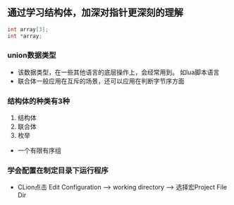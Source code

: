 ## 通过学习结构体，加深对指针更深刻的理解

```c
int array[3];
int *array;
```

### union数据类型
* 该数据类型，在一些其他语言的底层操作上，会经常用到。  如lua脚本语言
* 联合体一般应用在互斥的场景，还可以应用在判断字节序方面

### 结构体的种类有3种
1. 结构体
2. 联合体
3. 枚举
  * 一个有限有序组

### 学会配置在制定目录下运行程序
* CLion点击 Edit Configuration --> working directory --> 选择宏Project File Dir
